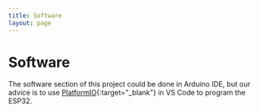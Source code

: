 ```yaml
---
title: Software
layout: page
---
```


# Software

The software section of this project could be done in Arduino IDE, but our advice is to use [PlatformIO](https://docs.platformio.org/en/latest/integration/ide/vscode.html){:target="_blank"} in VS Code to program the ESP32.
